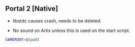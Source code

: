 ## Portal 2 [Native]

- libstdc causes crash, needs to be deleted.
	
- No sound on Artix unless this is used on the start script.<br>
```sh
GAMEROOT=$(pwd)